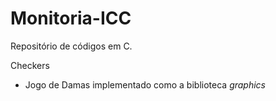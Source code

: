 Monitoria-ICC
=============

Repositório de códigos em C.

Checkers
- Jogo de Damas implementado como a biblioteca *graphics*

